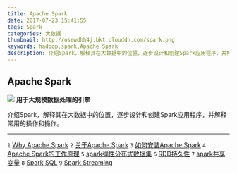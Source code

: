 ```yaml
---
title: Apache Spark
date: 2017-07-23 15:41:55
tags: Spark
categories: 大数据
thumbnail: http://osewdhh4j.bkt.clouddn.com/spark.png
keywords: hadoop,spark,Apache Spark
description: 介绍Spark，解释其在大数据中的位置，逐步设计和创建Spark应用程序，并解释常用的操作和操作。
---
```


## Apache Spark
![](http://osewdhh4j.bkt.clouddn.com/20170723153603.png)
**用于大规模数据处理的引擎**

介绍Spark，解释其在大数据中的位置，逐步设计和创建Spark应用程序，并解释常用的操作和操作。

--------------------------------------------
`1` [Why Apache Spark](http://blogxinxiucan.sh1.newtouch.com/2017/07/23/Why-Apache-Spark/)
`2` [关于Apache Spark](http://blogxinxiucan.sh1.newtouch.com/2017/07/23/%E5%85%B3%E4%BA%8EApache-Spark/)
`3` [如何安装Apache Spark](http://blogxinxiucan.sh1.newtouch.com/2017/07/23/%E5%A6%82%E4%BD%95%E5%AE%89%E8%A3%85Apache-Spark/)
`4` [ Apache Spark的工作原理](http://blogxinxiucan.sh1.newtouch.com/2017/07/23/Apache-Spark%E7%9A%84%E5%B7%A5%E4%BD%9C%E5%8E%9F%E7%90%86/)
`5` [spark弹性分布式数据集](http://blogxinxiucan.sh1.newtouch.com/2017/07/23/spark%E5%BC%B9%E6%80%A7%E5%88%86%E5%B8%83%E5%BC%8F%E6%95%B0%E6%8D%AE%E9%9B%86/)
`6` [RDD持久性](http://blogxinxiucan.sh1.newtouch.com/2017/07/23/RDD%E6%8C%81%E4%B9%85%E6%80%A7/)
`7` [spark共享变量](http://blogxinxiucan.sh1.newtouch.com/2017/07/23/spark%E5%85%B1%E4%BA%AB%E5%8F%98%E9%87%8F/)
`8` [Spark SQL](http://blogxinxiucan.sh1.newtouch.com/2017/07/23/Spark-SQL/)
`9` [Spark Streaming](http://blogxinxiucan.sh1.newtouch.com/2017/07/23/Spark-Streaming/)



